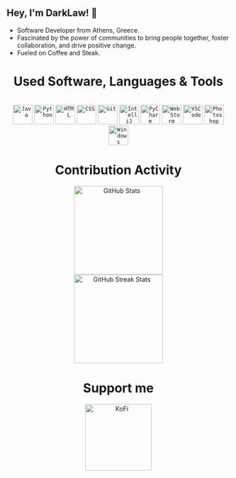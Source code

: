 ## Hey, I'm DarkLaw! 👋
- Software Developer from Athens, Greece.
- Fascinated by the power of communities to bring people together, foster collaboration, and drive positive change.
- Fueled on Coffee and Steak. 

[//]: # (<p align="left"> <img src="https://komarev.com/ghpvc/?username=ImDarkLaw&label=Profile%20views&color=0e75b6&style=flat" alt="ImDarkLaw" /> </p>)

[//]: # (## Current Projects & Contributions)

[//]: # (- Founder @ [League of Greece]&#40;https://discord.gg/league-of-greece-923696773141241938&#41; - the largest League of Legends community discord server in Greece)

[//]: # (- Moderator @ [LuckPerms]&#40;https://github.com/LuckPerms&#41; - a permissions plugin for Minecraft servers)

[//]: # (- Helper @ [M.O.S.S]&#40;https://github.com/MinecraftOSS&#41; - a community for open source Minecraft projects)

<div align="center">
    <h1>Used Software, Languages & Tools</h1> 
    <br>
    <code><img alt="Java" title="Java" width="44px" src="https://cdn.jsdelivr.net/gh/devicons/devicon/icons/java/java-original.svg"/></code> 
    <code><img alt="Python" title="Python" width="44px" src="https://cdn.jsdelivr.net/gh/devicons/devicon/icons/python/python-original.svg"/></code>
    <code><img alt="HTML" title="HTML" width="44px" src="https://cdn.jsdelivr.net/gh/devicons/devicon/icons/html5/html5-original.svg"/></code>
    <code><img alt="CSS" title="CSS" width="44px" src="https://cdn.jsdelivr.net/gh/devicons/devicon/icons/css3/css3-original.svg"/></code>
    <code><img alt="Git" title="Git" width="44px" src="https://cdn.jsdelivr.net/gh/devicons/devicon/icons/git/git-original.svg"/></code>
    <code><img alt="IntelliJ" title="IntelliJ" width="44px" src="https://upload.wikimedia.org/wikipedia/commons/thumb/9/9c/IntelliJ_IDEA_Icon.svg/1024px-IntelliJ_IDEA_Icon.svg.png"/></code>
    <code><img alt="PyCharm" title="PyCharm" width="44px" src="https://upload.wikimedia.org/wikipedia/commons/thumb/1/1d/PyCharm_Icon.svg/1024px-PyCharm_Icon.svg.png"/></code>
    <code><img alt="WebStorm" title="WebStorm" width="44px" src="https://upload.wikimedia.org/wikipedia/commons/thumb/c/c0/WebStorm_Icon.svg/640px-WebStorm_Icon.svg.png"/></code>
    <code><img alt="VSCode" title="Visual Studio Code" width="44px" src="https://cdn.icon-icons.com/icons2/2107/PNG/512/file_type_vscode_icon_130084.png"/></code>
    <code><img alt="Photoshop" title="Photoshop" width="44px" src="https://upload.wikimedia.org/wikipedia/commons/thumb/a/af/Adobe_Photoshop_CC_icon.svg/2101px-Adobe_Photoshop_CC_icon.svg.png"/></code>
    <code><img alt="Windows" title="Windows" width="44px" src="https://www.freeiconspng.com/thumbs/windows-icon-png/cute-ball-windows-icon-png-16.png"/></code>
</div>

<!-- ## Currently vibing to:

[![spotify-github-profile](https://spotify-github-profile.vercel.app/api/view?uid=mjcremvtb5larpjuqxdvgp0jt&cover_image=true&theme=novatorem&show_offline=false&background_color=121212&interchange=true&bar_color_cover=false)](https://spotify-github-profile.vercel.app/api/view?uid=mjcremvtb5larpjuqxdvgp0jt&redirect=true) -->

<div align="center">
    <h1>Contribution Activity</h1>  
    <img src="https://github-readme-stats.vercel.app/api?username=ImDarkLaw&title_color=34abeb&text_color=FFFFFF&show_icons=true&icon_color=34abeb&include_all_commits=true&count_private=true&theme=dark" alt="GitHub Stats" height="200" />
    <br>
    <!--
    <img src="https://github-readme-stats.vercel.app/api/top-langs?username=ImDarkLaw&layout=compact&title_color=34abeb&text_color=FFFFFF&theme=dark" alt="GitHub Most Used Languages" height="200" />
    <br>
    -->
    <img src="https://github-readme-streak-stats.herokuapp.com/?user=ImDarkLaw&theme=dark&date_format=j%20M%5B%20Y%5D&currStreakLabel=34abeb&fire=34abeb&ring=34abeb" alt="GitHub Streak Stats" height="200" />
    <br>
</div>

<div align="center">
    <h1>Support me</h1>
    <a href="https://ko-fi.com/darklaw"><img src="https://storage.ko-fi.com/cdn/kofi2.png?v=3" width="150" alt="KoFi"/></a>
</div>

<!-- [![ko-fi](https://ko-fi.com/img/githubbutton_sm.svg)](https://ko-fi.com/V7V1GVSTH) -->
